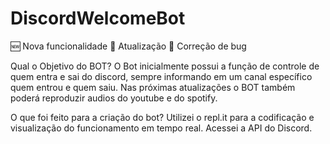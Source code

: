 # DiscordWelcomeBot

🆕 Nova funcionalidade
🔄 Atualização
🐞 Correção de bug

Qual o Objetivo do BOT?
O Bot inicialmente possui a função de controle de quem entra e sai do discord, sempre informando em um canal específico quem entrou e quem saiu. Nas próximas atualizações o BOT também poderá reproduzir audios do youtube e do spotify.

O que foi feito para a criação do bot?
Utilizei o repl.it para a codificação e visualização do funcionamento em tempo real.
Acessei a API do Discord.

